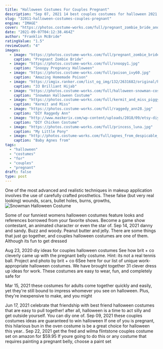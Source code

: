 ```yaml
---
title: "Halloween Costumes For Couples Pregnant"
description: "Sep 07, 2021 14 best couples costumes for halloween 2021 our goal is to create a safe and engaging place for users to connect over interests and passions. In order to improve our community"
slug: "32011-halloween-costumes-couples-pregnant"
engine: "IMAGE"
cover: "https://photos.costume-works.com/full/pregnant_zombie_bride_and_groom6.jpg"
date: "2021-09-07T04:12:38.464Z"
author: "Franklin McBride"
ratingValue: "1.5"
reviewCount: "4"
images:
  - image: "https://photos.costume-works.com/full/pregnant_zombie_bride_and_groom6.jpg"
    caption: "Pregnant Zombie Bride"
  - image: "https://photos.costume-works.com/full/snoopy1.jpg"
    caption: "Snoopy Pregnancy Halloween"
  - image: "https://photos.costume-works.com/full/poison_ivy60.jpg"
    caption: "Amazing Homemade Poison"
  - image: "https://imgix.ranker.com/list_og_img/132/2631682/original/hijab-inspired-halloween-costumes-u24?fm=pjpg&q=80"
    caption: "33 Brilliant Hijab"
  - image: "https://photos.costume-works.com/full/halloween-snowman-costume.jpg"
    caption: "Snowman Halloween Costume"
  - image: "https://photos.costume-works.com/full/kermit_and_miss_piggy3.jpg"
    caption: "Kermit and Miss"
  - image: "https://photos.costume-works.com/full/raggedy_ann28.jpg"
    caption: "DIY Raggedy Ann"
  - image: "http://www.maskerix.com/wp-content/uploads/2018/09/etsy-diy-chicken-halloween-costume-idea.jpg"
    caption: "DIY Chicken Costume"
  - image: "https://photos.costume-works.com/full/princess_luna.jpg"
    caption: "My Little Pony"
  - image: "http://photos.costume-works.com/full/agnes_from_despicable_me1.jpg"
    caption: "Baby Agnes from"
tags:
  - "halloween"
  - "costumes"
  - "for"
  - "couples"
  - "pregnant"
draft: false
type: post
---
```


One of the most advanced and realistic techniques in makeup application involves the use of carefully crafted prosthetics. These false (but very real looking) wounds, scars, bullet holes, burns, growths,
![Snowman Halloween Costume](https://photos.costume-works.com/full/halloween-snowman-costume.jpg "Snowman Halloween Costume")

Some of our funniest womens halloween costumes feature looks and references borrowed from your favorite shows. Become a game show contestant, an animated character or even the star of. Sep 14, 2021 danny and sandy. Buzz and woody. Peanut butter and jelly. There are some things that just go together, and couples halloween costumes are one of them. Although its fun to get dressed
<!--inArticleAds-->

<!--galleryOne-->

Aug 23, 2020 diy ideas for couples halloween costumes  See how brit + co cleverly came up with the pregnant belly costume. Hint: its not a real tennis ball. Project and photo by brit + co 6See here for our list of unique work-appropriate halloween costumes. We have brought together 31 clever dress up ideas for work. These costumes are easy to wear, fun, and completely safe for
<!--inArticleAds-->

<!--galleryTwo-->

Mar 15, 2021 these costumes for adults come together quickly and easily, yet they're still bound to impress whomever you see on halloween. Plus, they're inexpensive to make, and you might
<!--galleryThree-->

Jun 17, 2021 celebrate that friendship with best friend halloween costumes that are easy to pull together! after all, halloween is a time to act silly and get outside yourself. You can diy one of. Sep 09, 2021 these couples costumes ideas are guaranteed to win halloween  If one of you is pregnant, this hilarious bun in the oven costume is be a great choice for halloween this year.. Sep 22, 2021 get the fred and wilma flintstone couples costume set on amazon for $59.95  If youre going to do this or any costume that requires painting a pregnant belly, choose a paint set